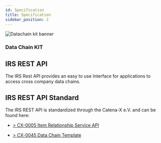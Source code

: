 ```yaml
---
id: Specification
title: Specification
sidebar_position: 2
---
```


![Datachain kit banner](@site/static/img/DataChainKitIcon.png)

### Data Chain KIT

## IRS REST API

The IRS Rest API provides an easy to use Interface for applications to access cross company data chains.

## IRS REST API  Standard

The IRS REST API is standardized through the Catena-X e.V. and can be found here:

- [> CX-0005 Item Relationship Service API]((https://catena-x.net/de/standard-library))

- [> CX-0045 Data Chain Template](https://catena-x.net/de/standard-library)
